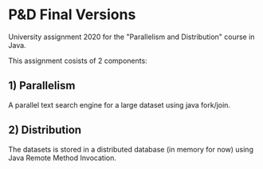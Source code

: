 # P&D Final Versions

University assignment 2020 for the "Parallelism and Distribution" course in Java. 

This assignment cosists of 2 components:

## 1) Parallelism
A parallel text search engine for a large dataset using java fork/join.

## 2) Distribution
The datasets is stored in a distributed database (in memory for now) using Java Remote Method Invocation.
